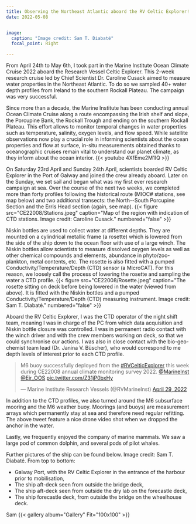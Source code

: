 ```yaml
---
title: Observing the Northeast Atlantic aboard the RV Celtic Explorer!
date: 2022-05-08


image:
  caption: "Image credit: Sam T. Diabaté"
  focal_point: Right

---
```

From April 24th to May 6th, I took part in the Marine Institute Ocean Climate Cruise 2022 aboard the Research Vessel Celtic Explorer. This 2-week research cruise led by Chief Scientist Dr. Caroline Cusack aimed to measure water properties in the Northeast Atlantic. To do so we sampled 40+ water depth profiles from Ireland to the southern Rockall Plateau. The campaign was very successful.

<!--more-->

<!--{{< figure src="CE22008/MI_Backyard.jpeg" caption="View of Galway Bay from the Marine Institute. Image credit: Sam T. Diabaté." numbered="false" >}}-->

Since more than a decade, the Marine Institute has been conducting annual Ocean Climate Cruise along a route encompassing the Irish shelf and slope, the Porcupine Bank, the Rockall Trough and ending on the southern Rockall Plateau. This effort allows to monitor temporal changes in water properties such as temperature, salinity, oxygen levels, and flow speed. While satellite observations now play a crucial role in informing scientists about the ocean properties and flow at surface, in-situ measurements obtained thanks to oceanographic cruises remain vital to understand our planet climate, as they inform about the ocean interior. {{< youtube 4XfEme2M1IQ >}}

On Saturday 23rd April and Sunday 24th April, scientists boarded RV Celtic Explorer in the Port of Galway and joined the crew already aboard. Later on the Sunday, we set sail and began what was my first ever research campaign at sea. Over the course of the next two weeks, we completed more than forty profiles following the historical route (MIOC# stations, see map below) and two additional transects: the North--South Porcupine Section and the Erris Head section (again, see map). {{< figure src="CE22008/Stations.jpeg" caption="Map of the region with indication of CTD stations. Image credit: Caroline Cusack." numbered="false" >}}

Niskin bottles are used to collect water at different depths. They are mounted on a cylindrical metallic frame (a rosette) which is lowered from the side of the ship down to the ocean floor with use of a large winch. The Niskin bottles allow scientists to measure dissolved oxygen levels as well as other chemical compounds and elements, abundance in phyto/zoo-plankton, metal contents, etc. The rosette is also fitted with a pumped Conductivity/Temperature/Depth (CTD) sensor (a MicroCAT). For this reason, we loosely call the process of lowering the rosette and sampling the water a CTD profile. {{< figure src="CE22008/Rosette.jpeg" caption="The rosette sitting on deck before being lowered in the water (viewed from above). It is fitted with the Niskin bottles and a pumped Conductivity/Temperature/Depth (CTD) measuring instrument. Image credit: Sam T. Diabaté." numbered="false" >}}

Aboard the RV Celtic Explorer, I was the CTD operator of the night shift team, meaning I was in charge of the PC from which data acquisition and Niskin bottle closure was controlled. I was in permanent radio contact with the winch driver and with the crew members working on deck, so that we could synchronise our actions. I was also in close contact with the bio-geo-chemist team lead (Dr. Janina V. Büscher), who would correspond to me depth levels of interest prior to each CTD profile.

<blockquote class="twitter-tweet"><p lang="en" dir="ltr">M6 buoy successfully deployed from the <a href="https://twitter.com/hashtag/RVCelticExplorer?src=hash&amp;ref_src=twsrc%5Etfw">#RVCelticExplorer</a> this week during CE22008 annual climate monitoring survey 2022. <a href="https://twitter.com/MarineInst?ref_src=twsrc%5Etfw">@MarineInst</a> <a href="https://twitter.com/Eir_OOS?ref_src=twsrc%5Etfw">@Eir_OOS</a> <a href="https://t.co/Z31jP0bxHy">pic.twitter.com/Z31jP0bxHy</a></p>&mdash; Marine Institute Research Vessels (@RVMarineInst) <a href="https://twitter.com/RVMarineInst/status/1519930447379275776?ref_src=twsrc%5Etfw">April 29, 2022</a></blockquote> <script async src="https://platform.twitter.com/widgets.js" charset="utf-8"></script>


In addition to the CTD profiles, we also turned around the M6 subsurface mooring and the M6 weather buoy. Moorings (and buoys) are measurement arrays which permanently stay at sea and therefore need regular refitting. The above tweet feature a nice drone video shot when we dropped the anchor in the water.

Lastly, we frequently enjoyed the company of marine mammals. We saw a large pod of common dolphin, and several pods of pilot whales.


Further pictures of the ship can be found below. Image credit: Sam T. Diabaté. From top to bottom:
  - Galway Port, with the RV Celtic Explorer in the entrance of the harbour prior to mobilisation,
  - The ship aft-deck seen from outside the bridge deck,
  - The ship aft-deck seen from outside the dry lab on the forecastle deck,
  - The ship forecastle deck, from outside the bridge on the wheelhouse deck.

Sam
{{< gallery album="Gallery" Fit="100x100"  >}}
